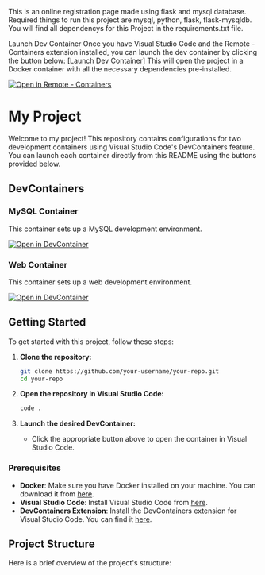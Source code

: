 This is an online registration page made using flask and mysql database.
Required things to run this project are mysql, python, flask, flask-mysqldb. 
You will find all dependencys for this Project in the requirements.txt file.

Launch Dev Container
Once you have Visual Studio Code and the Remote - Containers extension installed, you can launch the dev container by clicking the button below:
[Launch Dev Container]
This will open the project in a Docker container with all the necessary dependencies pre-installed.

[
    ![Open in Remote - Containers](
        https://xebia.com/wp-content/uploads/2023/11/v1.svg    )
](
    https://vscode.dev/redirect?url=vscode://ms-vscode-remote.remote-containers/cloneInVolume?url=https://github.com/Darki8/docker-web-db-main.git
)






# My Project

Welcome to my project! This repository contains configurations for two development containers using Visual Studio Code's DevContainers feature. You can launch each container directly from this README using the buttons provided below.

## DevContainers

### MySQL Container

This container sets up a MySQL development environment.

[![Open in DevContainer](https://img.shields.io/badge/Open%20in-DevContainer%20MySQL-blue?logo=visual-studio-code&style=flat-square)](vscode://vscode-remote/containers/devcontainer+${PWD}/.devcontainer/mysql-src)

### Web Container

This container sets up a web development environment.

[![Open in DevContainer](https://img.shields.io/badge/Open%20in-DevContainer%20Web-blue?logo=visual-studio-code&style=flat-square)](vscode://vscode-remote/containers/devcontainer+${PWD}/.devcontainer/web-container)

## Getting Started

To get started with this project, follow these steps:

1. **Clone the repository:**
    ```bash
    git clone https://github.com/your-username/your-repo.git
    cd your-repo
    ```

2. **Open the repository in Visual Studio Code:**
    ```bash
    code .
    ```

3. **Launch the desired DevContainer:**
    - Click the appropriate button above to open the container in Visual Studio Code.

### Prerequisites

- **Docker**: Make sure you have Docker installed on your machine. You can download it from [here](https://www.docker.com/get-started).
- **Visual Studio Code**: Install Visual Studio Code from [here](https://code.visualstudio.com/).
- **DevContainers Extension**: Install the DevContainers extension for Visual Studio Code. You can find it [here](https://marketplace.visualstudio.com/items?itemName=ms-vscode-remote.remote-containers).

## Project Structure

Here is a brief overview of the project's structure:

